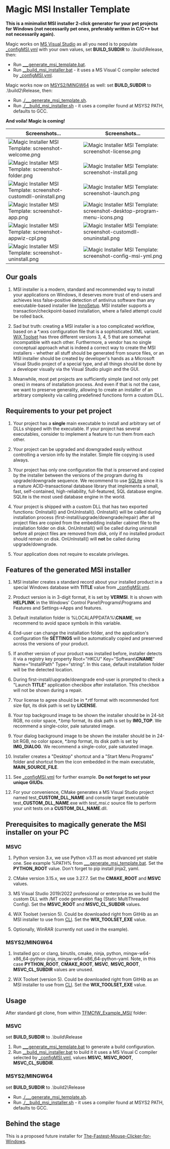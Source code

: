 # Magic MSI Installer Template

**This is a minimalist MSI installer 2-click generator for your pet projects for Windows (not necessarily pet ones, preferably written in C/C++ but not necessarily again).**

Magic works on [MS Visual Studio](https://visualstudio.microsoft.com/) as all you need is to populate [_configMSI.yml](TFMCfW_Example_MSI/_configMSI.yml) with your own values,
set **BUILD_SUBDIR** to .\build\Release, then:
* Run [___generate_msi_template.bat](TFMCfW_Example_MSI/___generate_msi_template.bat).
* Run [__build_msi_installer.bat](NewInstallerTemplateMSI/__build_msi_installer.bat) - it uses a MS Visual C compiler selected by [_configMSI.yml](TFMCfW_Example_MSI/_configMSI.yml).

Magic works now on [MSYS2/MINGW64](https://www.msys2.org/) as well: set **BUILD_SUBDIR** to .\build2\Release, then:
* Run [./___generate_msi_template.sh](TFMCfW_Example_MSI/___generate_msi_template.sh).
* Run [./__build_msi_installer.sh](NewInstallerTemplateMSI/__build_msi_installer.sh) - it uses a compiler found at MSYS2 PATH, defaults to GCC.

**And voila! Magic is coming!**

Screenshots... | Screenshots...
----- | -----
![Magic Installer MSI Template: screenshot-welcome.png](screenshot-welcome.png) | ![Magic Installer MSI Template: screenshot-license.png](screenshot-license.png)
![Magic Installer MSI Template: screenshot-folder.png](screenshot-folder.png) | ![Magic Installer MSI Template: screenshot-install.png](screenshot-install.png)
![Magic Installer MSI Template: screenshot-customdll-oninstall.png](screenshot-customdll-oninstall.png) | ![Magic Installer MSI Template: screenshot-launch.png](screenshot-launch.png)
![Magic Installer MSI Template: screenshot-app.png](screenshot-app.png) | ![Magic Installer MSI Template: screenshot-desktop-program-menu-icons.png](screenshot-desktop-program-menu-icons.png)
![Magic Installer MSI Template: screenshot-appwiz-cpl.png](screenshot-appwiz-cpl.png) | ![Magic Installer MSI Template: screenshot-customdll-onuninstall.png](screenshot-customdll-onuninstall.png)
![Magic Installer MSI Template: screenshot-uninstall.png](screenshot-uninstall.png) | ![Magic Installer MSI Template: screenshot-config-msi-yml.png](screenshot-config-msi-yml.png)


## Our goals

1. MSI installer is a modern, standard and recommended way to install your applications on Windows, it deserves more trust of end-users
and achieves less false-positive detection of antivirus software than any executable-based installer like [InnoSetup](https://jrsoftware.org/isinfo.php).
MSI installer supports a transaction/checkpoint-based installation, where a failed attempt could be rolled back.

2. Sad but truth: creating a MSI installer is a too complicated workflow, based on a \*.wxs configuration file that is a sophisticated XML variant.
[WiX Toolset](https://docs.firegiant.com/wix/using-wix/) has three different versions 3, 4, 5 that are somewhat incompatible with each other.
Furthermore, a vendor has no single conceptual approach what is indeed a correct way to create the MSI installers - whether all stuff should be generated from source files,
or an MSI installer should be created by developer's hands as a Microsoft Visual Studio project of a special type, and all things should be done by a developer visually
via the Visual Studio plugin and the GUI.

3. Meanwhile, most pet projects are sufficiently simple (and not only pet ones) in means of installation process. And even if that is not the case, we want to preserve
generality, allowing to create an installer of an arbitrary complexity via calling predefined functions form a custom DLL.

## Requirements to your pet project

1. Your project has a **single** main executable to install and arbitrary set of DLLs shipped with the executable. If your project has several
executables, consider to implement a feature to run them from each other.

2. Your project can be upgraded and downgraded easily without controlling a version info by the installer. Simple file copying is used always.

3. Your project has only one configuration file that is preserved and copied by the installer between the versions of the program during its upgrade/downgrade sequence.
We recommend to use [SQLite](https://www.sqlite.org/) since it is a mature ACID-transactional database library that implements a small, fast, self-contained, high-reliability,
full-featured, SQL database engine. SQLite is the most used database engine in the world.

4. Your project is shipped with a custom DLL that has two exported functions: OnInstall() and OnUnInstall(). OnInstall() will be called during installation process
(first-install/upgrade/downgrade/repair) after all project files are copied from the embedding installer cabinet file to the installation folder on disk.
OnUnInstall() will be called during uninstall before all project files are removed from disk, only if no installed product should remain on disk.
OnUnInstall() will **not** be called during upgrade/downgrade.

5. Your application does not require to escalate privileges.

## Features of the generated MSI installer

1. MSI installer creates a standard record about your installed product in a special Windows database with **TITLE** value from [_configMSI.yml](TFMCfW_Example_MSI/_configMSI.yml).

2. Product version is in 3-digit format, it is set by **VERMSI**. It is shown with **HELPLINK** in the Windows' Control Panel\\Programs\\Programs and Features
and Settings->Apps and features.

3. Default installation folder is %LOCALAPPDATA%\\**CNAME**, we recommend to avoid space symbols in this variable.

4. End-user can change the installation folder, and the application's configuration file **SETTINGS** will be automatically copied and preserved across the versions of your product.

5. If another version of your product was installed before, installer detects it via a registry key property Root="HKCU" Key="Software\\**CNAME**" Name="InstallPath" Type="string".
In this case, default installation folder will be the detected location.

6. During first-install/upgrade/downgrade end-user is prompted to check a "Launch **TITLE**" application checkbox after installation. This checkbox will not be shown during a repair.

7. Your license to agree should be in \*.rtf format with recommended font size 6pt, its disk path is set by **LICENSE**.

8. Your top background image to be shown the installer should be in 24-bit RGB, no color space, \*.bmp format, its disk path is set by **IMG_TOP**. We recommend a single-color, pale saturated image.

9. Your dialog background image to be shown the installer should be in 24-bit RGB, no color space, \*.bmp format, its disk path is set by **IMG_DIALOG**. We recommend a single-color, pale saturated image.

10. Installer creates a "Desktop" shortcut and a "Start Menu Programs" folder and shortcut from the icon embedded in the main executable, **MAIN_SOURCE_FILE**.

11. See [_configMSI.yml](TFMCfW_Example_MSI/_configMSI.yml) for further example. **Do not forget to set your unique GIUDs**.

12. For your convenience, CMake generates a MS Visual Studio project named test_**CUSTOM_DLL_NAME** and console target executable test_**CUSTOM_DLL_NAME**.exe with *test_msi.c* source file to perform your unit tests on a **CUSTOM_DLL_NAME**.dll.

## Prerequisites to magically generate the MSI installer on your PC

### MSVC

1. Python version 3.x, we use Python v3.11 as most advanced yet stable one. See example %PATH% from [___generate_msi_template.bat](TFMCfW_Example_MSI/___generate_msi_template.bat).
Set the **PYTHON_ROOT** value. Don't forget to pip install jinja2, yaml.

2. CMake version 3.15.x, we use 3.27.7. Set the **CMAKE_ROOT** and **MSVC** values.

3. MS Visual Studio 2019/2022 professional or enterprise as we build the custom DLL with /MT code generation flag (Static MultiThreaded Config).
Set the **MSVC_ROOT** and **MSVC_CL_SUBDIR** values.

4. WiX Toolset (version 5). Could be downloaded right from GitHib as an MSI installer to use from [CLI](https://github.com/wixtoolset/wix/releases/download/v5.0.2/wix-cli-x64.msi).
Set the **WIX_TOOLSET_EXE** value.

5. Optionally, WinRAR (currently not used in the example).

### MSYS2/MINGW64

1. Installed gcc or clang, binutils, cmake, ninja, python, mingw-w64-x86_64-python-jinja, mingw-w64-x86_64-python-yaml. Note, in this case
**PYTHON_ROOT**, **CMAKE_ROOT**, **MSVC**, **MSVC_ROOT**, **MSVC_CL_SUBDIR** values are unused.

2. WiX Toolset (version 5). Could be downloaded right from GitHib as an MSI installer to use from [CLI](https://github.com/wixtoolset/wix/releases/download/v5.0.2/wix-cli-x64.msi).
Set the **WIX_TOOLSET_EXE** value.

## Usage

After standard git clone, from within [TFMCfW_Example_MSI/](TFMCfW_Example_MSI/) folder:

### MSVC

set **BUILD_SUBDIR** to .\build\Release

1. Run [___generate_msi_template.bat](TFMCfW_Example_MSI/___generate_msi_template.bat) to generate a build configuration.
2. Run [__build_msi_installer.bat](NewInstallerTemplateMSI/__build_msi_installer.bat) to build it it uses a MS Visual C compiler
selected by [_configMSI.yml](TFMCfW_Example_MSI/_configMSI.yml), values **MSVC**, **MSVC_ROOT**, **MSVC_CL_SUBDIR**.

### MSYS2/MINGW64

set **BUILD_SUBDIR** to .\build2\Release

* Run [./___generate_msi_template.sh](TFMCfW_Example_MSI/___generate_msi_template.sh).
* Run [./__build_msi_installer.sh](NewInstallerTemplateMSI/__build_msi_installer.sh) - it uses a compiler found at MSYS2 PATH, defaults to GCC.

## Behind the stage

This is a proposed future installer for [The-Fastest-Mouse-Clicker-for-Windows](https://windows-2048.github.io/The-Fastest-Mouse-Clicker-for-Windows/).
